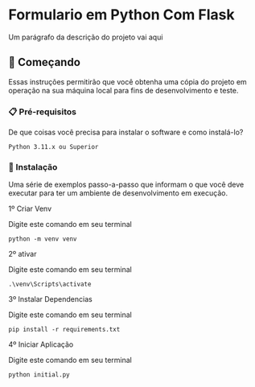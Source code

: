 # Formulario em Python Com Flask

Um parágrafo da descrição do projeto vai aqui

## 🚀 Começando

Essas instruções permitirão que você obtenha uma cópia do projeto em operação na sua máquina local para fins de desenvolvimento e teste.

### 📋 Pré-requisitos

De que coisas você precisa para instalar o software e como instalá-lo?

```
Python 3.11.x ou Superior
```

### 🔧 Instalação

Uma série de exemplos passo-a-passo que informam o que você deve executar para ter um ambiente de desenvolvimento em execução.

1º Criar Venv

Digite este comando em seu terminal

```
python -m venv venv
```

2º ativar

Digite este comando em seu terminal

```
.\venv\Scripts\activate
```

3º Instalar Dependencias

Digite este comando em seu terminal

```
pip install -r requirements.txt
```

4º Iniciar Aplicação

Digite este comando em seu terminal

```
python initial.py
```
